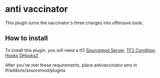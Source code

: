 # anti vaccinator

This plugin turns the vaccinator's three charges into offensive tools.

## How to install

To install this plugin, you will need a tf2 [Sourcemod Server](https://www.sourcemod.net/downloads.php?branch=stable).
[TF2 Condition Hooks](https://github.com/Scags/TF2-Condition-Hooks)
[DHooks2](https://github.com/peace-maker/DHooks2/releases)

After you've met these requirements, place antivaccinator.smx in tf/addons/sourcemod/plugins
